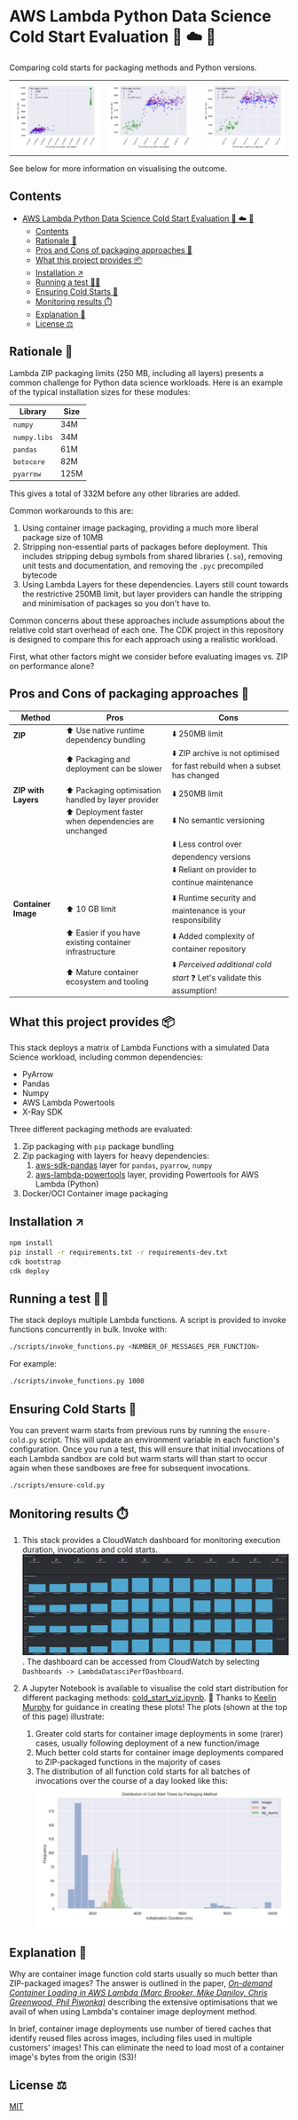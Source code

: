 # AWS Lambda ️Python Data Science Cold Start Evaluation 🐍 ☁️ 🐢

Comparing cold starts for packaging methods and Python versions.

| | | |
|-- |-- |-- |
|![](./timings_1.png) |![](./timings_2.png) |![](./timings_3.png) |

See below for more information on visualising the outcome.

## Contents

- [AWS Lambda ️Python Data Science Cold Start Evaluation 🐍 ☁️ 🐢](#aws-lambda-️python-data-science-cold-start-evaluation--️-)
  - [Contents](#contents)
  - [Rationale 📖](#rationale-)
  - [Pros and Cons of packaging approaches 🧾](#pros-and-cons-of-packaging-approaches-)
  - [What this project provides 📦](#what-this-project-provides-)
  - [Installation ↗️](#installation-️)
  - [Running a test 🏃‍♀️](#running-a-test-️)
  - [Ensuring Cold Starts 🥶](#ensuring-cold-starts-)
  - [Monitoring results ⏱️](#monitoring-results-️)
  - [Explanation 🤯](#explanation-)
  - [License ⚖️](#license-️)

## Rationale 📖

Lambda ZIP packaging limits (250 MB, including all layers) presents a common challenge for Python data science workloads. Here is an example of the typical installation sizes for these modules:

|**Library** |**Size** | 
|-- |-- |
|`numpy` | 34M |
|`numpy.libs` | 34M |
|`pandas` | 61M |
|`botocore` | 82M |
|`pyarrow` | 125M |

This gives a total of 332M before any other libraries are added.

Common workarounds to this are:
1. Using container image packaging, providing a much more liberal package size of 10MB
2. Stripping non-essential parts of packages before deployment. This includes stripping debug symbols from shared libraries (`.so`), removing unit tests and documentation, and removing the `.pyc` precompiled bytecode
3. Using Lambda Layers for these dependencies. Layers still count towards the restrictive 250MB limit, but layer providers can handle the stripping and minimisation of packages so you don't have to.

Common concerns about these approaches include assumptions about the relative cold start overhead of each one. The CDK project in this repository is designed to compare this for each approach using a realistic workload.

First, what other factors might we consider before evaluating images vs. ZIP on performance alone?

## Pros and Cons of packaging approaches 🧾

|**Method** |**Pros** |**Cons** |
|-- |-- |-- |
|**ZIP** | ⬆️ Use native runtime dependency bundling |⬇️ 250MB limit |
| |⬆️ Packaging and deployment can be slower | ⬇️ ZIP archive is not optimised for fast rebuild when a subset has changed |
| | | |
|**ZIP with Layers** |⬆️ Packaging optimisation handled by layer provider | ⬇️ 250MB limit |
| |⬆️ Deployment faster when dependencies are unchanged | ⬇️ No semantic versioning |
| | | ⬇️ Less control over dependency versions |
| | | ⬇️ Reliant on provider to continue maintenance |
| | |
|**Container Image** |⬆️ 10 GB limit | ⬇️ Runtime security and maintenance is your responsibility |
| |⬆️ Easier if you have existing container infrastructure  | ⬇️ Added complexity of container repository |
| |⬆️ Mature container ecosystem and tooling | ⬇️ _Perceived additional cold start_ ❓ Let's validate this assumption!|

## What this project provides 📦

This stack deploys a matrix of Lambda Functions with a simulated Data Science workload, including common dependencies:
 - PyArrow
 - Pandas
 - Numpy
 - AWS Lambda Powertools
 - X-Ray SDK

Three different packaging methods are evaluated:

 1. Zip packaging with `pip` package bundling
 2. Zip packaging with layers for heavy dependencies:
    1. [aws-sdk-pandas](https://aws-sdk-pandas.readthedocs.io/en/3.4.1/install.html#aws-lambda-layer) layer for `pandas`, `pyarrow`, `numpy` 
    2. [aws-lambda-powertools](https://docs.powertools.aws.dev/lambda/python/latest/#install) layer, providing Powertools for AWS Lambda (Python)
 3. Docker/OCI Container image packaging

## Installation ↗️

```bash
npm install
pip install -r requirements.txt -r requirements-dev.txt
cdk bootstrap
cdk deploy
```

## Running a test 🏃‍♀️

The stack deploys multiple Lambda functions. A script is provided to invoke functions concurrently in bulk. Invoke with:

```bash
./scripts/invoke_functions.py <NUMBER_OF_MESSAGES_PER_FUNCTION>
```

For example:
```bash
./scripts/invoke_functions.py 1000
```

## Ensuring Cold Starts 🥶

You can prevent warm starts from previous runs by running the `ensure-cold.py` script. This will update an environment variable in each function's configuration. Once you run a test, this will ensure that initial invocations of each Lambda sandbox are cold but warm starts will than start to occur again when these sandboxes are free for subsequent invocations.

```bash
./scripts/ensure-cold.py
```

## Monitoring results ⏱️
1. This stack provides a CloudWatch dashboard for monitoring execution duration, invocations and cold starts. ![](./dashboard_segment.png). The dashboard can be accessed from CloudWatch by selecting `Dashboards -> LambdaDatasciPerfDashboard`.

2. A Jupyter Notebook is available to visualise the cold start distribution for different packaging methods: [cold_start_viz.ipynb](./cold_start_viz.ipynb). 🙏 Thanks to [Keelin Murphy](https://twitter.com/MurphyKeelin) for guidance in creating these plots! The plots (shown at the top of this page) illustrate:
   1. Greater cold starts for container image deployments in some (rarer) cases, usually following deployment of a new function/image
   2. Much better cold starts for container image deployments compared to ZIP-packaged functions in the majority of cases
   3. The distribution of all function cold starts for all batches of invocations over the course of a day looked like this: ![](./distribution.png)

## Explanation 🤯
Why are container image function cold starts usually so much better than ZIP-packaged images? The answer is outlined in the paper, _[On-demand Container Loading in AWS Lambda (Marc Brooker, Mike Danilov, Chris Greenwood, Phil Piwonka)](https://arxiv.org/abs/2305.13162)_ describing the extensive optimisations that we avail of when using Lambda's container image deployment method. 

In brief, container image deployments use number of tiered caches that identify reused files across images, including files used in multiple customers' images! This can eliminate the need to load most of a container image's bytes from the origin (S3)!

## License ⚖️
[MIT](./LICENSE)